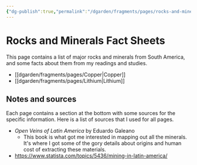 ```yaml
---
{"dg-publish":true,"permalink":"/dgarden/fragments/pages/rocks-and-minerals/","created":"2025-07-16T22:39:22.983-04:00","updated":"2025-08-02T13:41:48.291-04:00"}
---
```



# Rocks and Minerals Fact Sheets

This page contains a list of major rocks and minerals from South America, and some facts about them from my readings and studies.

- [[dgarden/fragments/pages/Copper\|Copper]]
- [[dgarden/fragments/pages/Lithium\|Lithium]]

## Notes and sources 
Each page contains a section at the bottom with some sources for the specific information. Here is a list of sources that I used for all pages.

- *Open Veins of Latin America* by Eduardo Galeano
	- This book is what got me interested in mapping out all the minerals. It's where I got some of the gory details about origins and human cost of extracting these materials.
- https://www.statista.com/topics/5436/mining-in-latin-america/
